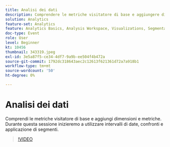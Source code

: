 ```yaml
---
title: Analisi dei dati
description: Comprendere le metriche visitatore di base e aggiungere dimensioni e metriche utilizzando intervalli di date, confronti e applicazione di segmenti
solution: Analytics
feature-set: Analytics
feature: Analytics Basics, Analysis Workspace, Visualizations, Segmentation, Metrics
doc-type: Event
role: User
level: Beginner
kt: 10456
thumbnail: 343319.jpeg
exl-id: 3e5a87f5-ce34-4df7-9a9b-ee504f4b472a
source-git-commit: 1792dc318643aec2c12613f621361d72a7a918b1
workflow-type: tm+mt
source-wordcount: '50'
ht-degree: 0%

---
```


# Analisi dei dati

Comprendi le metriche visitatore di base e aggiungi dimensioni e metriche. Durante questa sessione inizieremo a utilizzare intervalli di date, confronti e applicazione di segmenti.

>[!VIDEO](https://video.tv.adobe.com/v/343319/?quality=12&learn=on)
